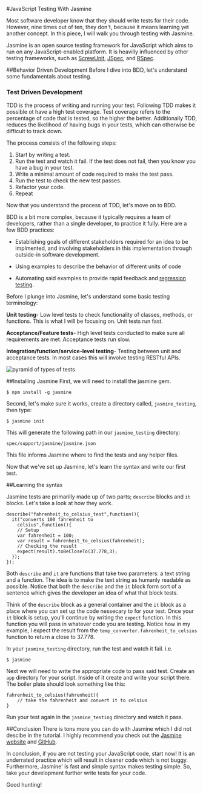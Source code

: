 #JavaScript Testing With Jasmine

Most software developer know that they should write tests for their code. However, nine times out of ten, they don't, because it means learning yet another concept. In this piece, I will walk you through testing with Jasmine.

Jasmine is an open source testing framework for JavaScript which aims to run on any JavaScript-enabled platform. It is heavilly influenced by other testing frameworks, such as [ScrewUnit](https://github.com/nkallen/screw-unit), [JSpec](https://github.com/liblime/jspec), and [RSpec](https://github.com/rspec/rspec).

##Behavior Driven Development
Before I dive into BDD, let's understand some fundamentals about testing. 

### Test Driven Development
TDD is the process of writing and running your test. Following TDD makes it possible ot have a high test coverage. Test coverage refers to the percentage of code that is tested, so the higher the better. Additionally TDD, reduces the likelihood of having bugs in your tests, which can otherwise be difficult to track down.

The process consists of the following steps:

1. Start by writing a test.
2. Run the test and watch it fail. If the test does not fail, then you know you have a bug in your test.
3. Write a minimal amount of code required to make the test pass.
4. Run the test to check the new test passes.
5. Refactor your code.
6. Repeat

Now that you understand the process of TDD, let's move on to BDD.

BDD is a bit more complex, because it typically requires a team of developers, rather than a single developer, to practice it fully. Here are a few BDD practices:

* Establishing goals of different stakeholders required for an idea to be implmented, and involving stakeholders in this implementation through outside-in software development.

* Using examples to describe the behavior of different units of code

* Automating said examples to provide rapid feedback and [regression testing](https://en.wikipedia.org/wiki/Regression_testing).

Before I plunge into Jasmine, let's understand some basic testing terminology:

**Unit testing**- Low level tests to check functionality of classes, methods, or functions. This is what I will be focusing on. Unit tests run fast.

**Acceptance/Feature tests**- High level tests conducted to make sure all requirements are met. Acceptance tests run slow.

**Integration/function/service-level testing**- Testing between unit and acceptance tests. In most cases this will involve testing RESTful APIs.

![pyramid of types of tests](http://blog.codeclimate.com/images/posts/rails-testing-pyramid.png)


##Installing Jasmine
First, we will need to install the jasmine gem.

	$ npm install -g jasmine

Second, let's make sure it works, create a directory called, `jasmine_testing`, then type: 

	$ jasmine init

This will generate the following path in our `jasmine_testing` directory:

	spec/support/jasmine/jasmine.json

This file informs Jasmine where to find the tests and any helper files.

Now that we've set up Jasmine, let's learn the syntax and write our first test.

##Learning the syntax

Jasmine tests are primarilly made up of two parts; `describe` blocks and `it` blocks. Let's take a look at how they work.

	describe("fahrenheit_to_celsius_test",function(){
	  it("converts 100 fahrenheit to 			
	  	celsius",function(){
		// Setup
	    var fahrenheit = 100;
    	var result = fahrenheit_to_celsius(fahrenheit);
	    // Checking the result
    	expect(result).toBeCloseTo(37.778,3);
	  });
	});
	
Both `describe` and `it` are functions that take two parameters: a text string and a function. The idea is to make the text string as humanly readable as possible. Notice that both the `describe` and the `it` block form sort of a sentence which gives the developer an idea of what that block tests.

Think of the `describe` block as a general container and the `it` block as a place where you can set up the code nessecary to for your test. Once your `it` block is setup, you'll continue by writing the `expect` function. In this function you will pass in whatever code you are testing. Notice how in my example, I expect the result from the `temp_converter.fahrenheit_to_celsius` function to return a close to 37.778.

In your `jasmine_testing` directory, run the test and watch it fail. i.e.

	$ jasmine
	
Next we will need to write the appropriate code to pass said test. Create an `app` directory for your script. Inside of it create and write your script there. The boiler plate should look something like this:

	fahrenheit_to_celsius(fahrenheit){
    	// take the fahrenheit and convert it to celsius
	}
	
Run your test again in the `jasmine_testing` directory and watch it pass.

##Conclusion
There is tons more you can do with Jasmine which I did not descibe in the tutorial. I highly recommend you check out the [Jasmine website](http://jasmine.github.io/) and [GitHub](https://github.com/jasmine/jasmine).

In conclusion, if you are not testing your JavaScript code, start now! It is an underrated practice which will result in cleaner code which is not buggy. Furthermore, Jasmine' is fast and simple syntax makes testing simple. So, take your development further write tests for your code. 

Good hunting!
